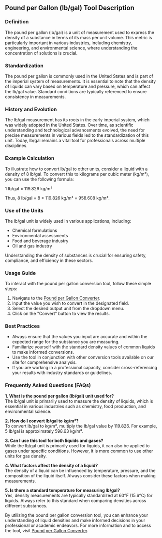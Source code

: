 ## Pound per Gallon (lb/gal) Tool Description

### Definition
The pound per gallon (lb/gal) is a unit of measurement used to express the density of a substance in terms of its mass per unit volume. This metric is particularly important in various industries, including chemistry, engineering, and environmental science, where understanding the concentration of solutions is crucial.

### Standardization
The pound per gallon is commonly used in the United States and is part of the imperial system of measurements. It is essential to note that the density of liquids can vary based on temperature and pressure, which can affect the lb/gal value. Standard conditions are typically referenced to ensure consistency in measurements.

### History and Evolution
The lb/gal measurement has its roots in the early imperial system, which was widely adopted in the United States. Over time, as scientific understanding and technological advancements evolved, the need for precise measurements in various fields led to the standardization of this unit. Today, lb/gal remains a vital tool for professionals across multiple disciplines.

### Example Calculation
To illustrate how to convert lb/gal to other units, consider a liquid with a density of 8 lb/gal. To convert this to kilograms per cubic meter (kg/m³), you can use the following formula:

1 lb/gal = 119.826 kg/m³

Thus, 8 lb/gal = 8 * 119.826 kg/m³ = 958.608 kg/m³.

### Use of the Units
The lb/gal unit is widely used in various applications, including:
- Chemical formulations
- Environmental assessments
- Food and beverage industry
- Oil and gas industry

Understanding the density of substances is crucial for ensuring safety, compliance, and efficiency in these sectors.

### Usage Guide
To interact with the pound per gallon conversion tool, follow these simple steps:
1. Navigate to the [Pound per Gallon Converter](https://www.inayam.co/unit-converter/concentration_mass).
2. Input the value you wish to convert in the designated field.
3. Select the desired output unit from the dropdown menu.
4. Click on the "Convert" button to view the results.

### Best Practices
- Always ensure that the values you input are accurate and within the expected range for the substance you are measuring.
- Familiarize yourself with the standard density values of common liquids to make informed conversions.
- Use the tool in conjunction with other conversion tools available on our site for comprehensive analysis.
- If you are working in a professional capacity, consider cross-referencing your results with industry standards or guidelines.

### Frequently Asked Questions (FAQs)

**1. What is the pound per gallon (lb/gal) unit used for?**  
The lb/gal unit is primarily used to measure the density of liquids, which is essential in various industries such as chemistry, food production, and environmental science.

**2. How do I convert lb/gal to kg/m³?**  
To convert lb/gal to kg/m³, multiply the lb/gal value by 119.826. For example, 5 lb/gal is approximately 598.63 kg/m³.

**3. Can I use this tool for both liquids and gases?**  
While the lb/gal unit is primarily used for liquids, it can also be applied to gases under specific conditions. However, it is more common to use other units for gas density.

**4. What factors affect the density of a liquid?**  
The density of a liquid can be influenced by temperature, pressure, and the composition of the liquid itself. Always consider these factors when making measurements.

**5. Is there a standard temperature for measuring lb/gal?**  
Yes, density measurements are typically standardized at 60°F (15.6°C) for liquids. Always refer to this standard when comparing densities across different substances.

By utilizing the pound per gallon conversion tool, you can enhance your understanding of liquid densities and make informed decisions in your professional or academic endeavors. For more information and to access the tool, visit [Pound per Gallon Converter](https://www.inayam.co/unit-converter/concentration_mass).